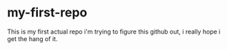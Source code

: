 # my-first-repo
This is my first actual repo
i'm trying to figure this github out, i really hope i get the hang of it.

